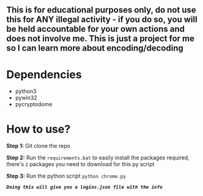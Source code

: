 ## This is for educational purposes only, do not use this for ANY illegal activity - if you do so, you will be held accountable for your own actions and does not involve me. This is just a project for me so I can learn more about encoding/decoding

# Dependencies
- python3
- pywin32
- pycryptodome

# How to use?
**Step 1:** Git clone the repo

**Step 2:** Run the ``requirements.bat`` to easily install the packages required, there's `2` packages you need to download for this py script

**Step 3:** Run the python script ``python chrome.py``

***```Doing this will give you a logins.json file with the info```***
